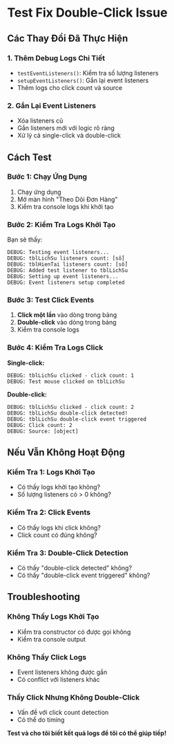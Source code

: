 # Test Fix Double-Click Issue

## Các Thay Đổi Đã Thực Hiện

### 1. Thêm Debug Logs Chi Tiết
- `testEventListeners()`: Kiểm tra số lượng listeners
- `setupEventListeners()`: Gắn lại event listeners
- Thêm logs cho click count và source

### 2. Gắn Lại Event Listeners
- Xóa listeners cũ
- Gắn listeners mới với logic rõ ràng
- Xử lý cả single-click và double-click

## Cách Test

### Bước 1: Chạy Ứng Dụng
1. Chạy ứng dụng
2. Mở màn hình "Theo Dõi Đơn Hàng"
3. Kiểm tra console logs khi khởi tạo

### Bước 2: Kiểm Tra Logs Khởi Tạo
Bạn sẽ thấy:
```
DEBUG: Testing event listeners...
DEBUG: tblLichSu listeners count: [số]
DEBUG: tblHienTai listeners count: [số]
DEBUG: Added test listener to tblLichSu
DEBUG: Setting up event listeners...
DEBUG: Event listeners setup completed
```

### Bước 3: Test Click Events
1. **Click một lần** vào dòng trong bảng
2. **Double-click** vào dòng trong bảng
3. Kiểm tra console logs

### Bước 4: Kiểm Tra Logs Click
**Single-click:**
```
DEBUG: tblLichSu clicked - click count: 1
DEBUG: Test mouse clicked on tblLichSu
```

**Double-click:**
```
DEBUG: tblLichSu clicked - click count: 2
DEBUG: tblLichSu double-click detected!
DEBUG: tblLichSu double-click event triggered
DEBUG: Click count: 2
DEBUG: Source: [object]
```

## Nếu Vẫn Không Hoạt Động

### Kiểm Tra 1: Logs Khởi Tạo
- Có thấy logs khởi tạo không?
- Số lượng listeners có > 0 không?

### Kiểm Tra 2: Click Events
- Có thấy logs khi click không?
- Click count có đúng không?

### Kiểm Tra 3: Double-Click Detection
- Có thấy "double-click detected" không?
- Có thấy "double-click event triggered" không?

## Troubleshooting

### Không Thấy Logs Khởi Tạo
- Kiểm tra constructor có được gọi không
- Kiểm tra console output

### Không Thấy Click Logs
- Event listeners không được gắn
- Có conflict với listeners khác

### Thấy Click Nhưng Không Double-Click
- Vấn đề với click count detection
- Có thể do timing

**Test và cho tôi biết kết quả logs để tôi có thể giúp tiếp!**
